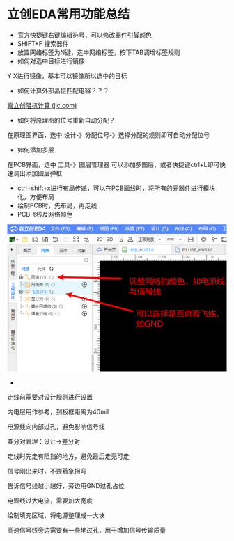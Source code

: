 # 立创EDA常用功能总结

- [官方快捷键](https://docs.lceda.cn/cn/Introduction/Shortcut-Keys/index.html)右键编辑符号，可以修改器件引脚颜色
- SHIFT+F 搜索器件
- 放置网络标签为N键，选中网络标签，按下TAB调增标签规则
- 如何对选中目标进行镜像

Y X进行镜像，基本可以镜像所以选中的目标

- 如何计算外部晶振匹配电容？？？

[嘉立创阻抗计算 (jlc.com)](https://tools.jlc.com/jlcTools/index.html#/impedanceCalculateNew)

- 如何将原理图的位号重新自动分配？

在原理图界面，选中 设计-》分配位号-》选择分配的规则即可自动分配位号

- 如何添加多层

在PCB界面，选中 工具-》图层管理器 可以添加多图层，或者快捷键ctrl+L即可快速调出添加图层弹框

- ctrl+shift+x进行布局传递，可以在PCB画线时，将所有的元器件进行模块化，方便布局
- 绘制PCB时，先布局，再走线
- PCB飞线及网络颜色

![PCB飞线及网络颜色](./fictures/PCB飞线及网络颜色.png)

- 

走线前需要对设计规则进行设置

内电层用作参考，到板框距离为40mil

电源线向内部过孔，避免影响信号线

查分对管理：设计->差分对

走线时先走有阻挡的地方，避免最后走无可走

信号刚出来时，不要着急拐弯

告诉信号线越小越好，旁边用GND过孔占位

电源线过大电流，需要加大宽度

绘制填充区域，将电源整理成一大块

高速信号线旁边需要有一些地过孔，用于增加信号传输质量